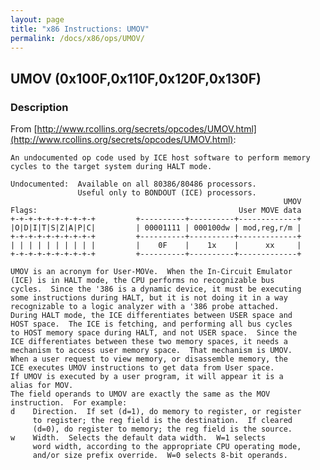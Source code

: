 ```yaml
---
layout: page
title: "x86 Instructions: UMOV"
permalink: /docs/x86/ops/UMOV/
---
```


UMOV (0x100F,0x110F,0x120F,0x130F)
---

### Description

From [http://www.rcollins.org/secrets/opcodes/UMOV.html](http://www.rcollins.org/secrets/opcodes/UMOV.html):

	An undocumented op code used by ICE host software to perform memory cycles to the target system during HALT mode.
	
	Undocumented:  Available on all 80386/80486 processors.
	               Useful only to BONDOUT (ICE) processors.
	                                                             UMOV
	Flags:                                             User MOVE data
	+-+-+-+-+-+-+-+-+-+         +----------+----------+-------------+
	|O|D|I|T|S|Z|A|P|C|         | 00001111 | 000100dw | mod,reg,r/m |
	+-+-+-+-+-+-+-+-+-+         +----------+----------+-------------+
	| | | | | | | | | |         |    0F    |    1x    |      xx     |
	+-+-+-+-+-+-+-+-+-+         +----------+----------+-------------+
	
	UMOV is an acronym for User-MOVe.  When the In-Circuit Emulator
	(ICE) is in HALT mode, the CPU performs no recognizable bus
	cycles.  Since the '386 is a dynamic device, it must be executing
	some instructions during HALT, but it is not doing it in a way
	recognizable to a logic analyzer with a '386 probe attached.
	During HALT mode, the ICE differentiates between USER space and
	HOST space.  The ICE is fetching, and performing all bus cycles
	to HOST memory space during HALT, and not USER space.  Since the
	ICE differentiates between these two memory spaces, it needs a
	mechanism to access user memory space.  That mechanism is UMOV.
	When a user request to view memory, or disassemble memory, the
	ICE executes UMOV instructions to get data from User space.
	If UMOV is executed by a user program, it will appear it is a
	alias for MOV.
	The field operands to UMOV are exactly the same as the MOV
	instruction.  For example:
	d    Direction.  If set (d=1), do memory to register, or register
	     to register; the reg field is the destination.  If cleared
	     (d=0), do register to memory; the reg field is the source.
	w    Width.  Selects the default data width.  W=1 selects
	     word width, according to the appropriate CPU operating mode,
	     and/or size prefix override.  W=0 selects 8-bit operands.
